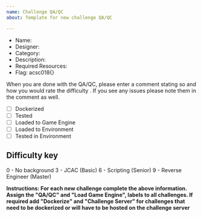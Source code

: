 ```yaml
---
name: Challenge QA/QC
about: Template for new challenge QA/QC

---
```


- Name:  
- Designer:   
- Category:  
- Description:  
- Required Resources:  
- Flag:  acsc018{}


When you are done with the QA/QC, please enter a comment stating so and how you would rate the difficulty .  If you see any issues please note them in the comment as well.

- [ ] Dockerized
- [ ] Tested
- [ ] Loaded to Game Engine
- [ ] Loaded to Environment
- [ ] Tested in Environment

Difficulty key
--
0 - No background
3 - JCAC (Basic)
6 - Scripting (Senior)
9 - Reverse Engineer (Master)

**Instructions:  For each new challenge complete the above information.  Assign the "QA/QC" and "Load Game Engine",  labels to all challenges.  If required add "Dockerize" and "Challenge Server" for challenges that need to be dockerized or will have to be hosted on the challenge server**
